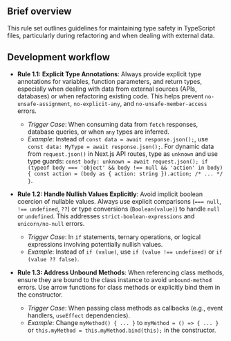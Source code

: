 ## Brief overview

This rule set outlines guidelines for maintaining type safety in TypeScript files, particularly during refactoring and when dealing with external data.

## Development workflow

- **Rule 1.1: Explicit Type Annotations**: Always provide explicit type annotations for variables, function parameters, and return types, especially when dealing with data from external sources (APIs, databases) or when refactoring existing code. This helps prevent `no-unsafe-assignment`, `no-explicit-any`, and `no-unsafe-member-access` errors.

  - _Trigger Case_: When consuming data from `fetch` responses, database queries, or when `any` types are inferred.
  - _Example_: Instead of `const data = await response.json();`, use `const data: MyType = await response.json();`. For dynamic data from `request.json()` in Next.js API routes, type as `unknown` and use type guards: `const body: unknown = await request.json(); if (typeof body === 'object' && body !== null && 'action' in body) { const action = (body as { action: string }).action; /* ... */ }`.

- **Rule 1.2: Handle Nullish Values Explicitly**: Avoid implicit boolean coercion of nullable values. Always use explicit comparisons (`=== null`, `!== undefined`, `??`) or type conversions (`Boolean(value)`) to handle `null` or `undefined`. This addresses `strict-boolean-expressions` and `unicorn/no-null` errors.

  - _Trigger Case_: In `if` statements, ternary operations, or logical expressions involving potentially nullish values.
  - _Example_: Instead of `if (value)`, use `if (value !== undefined)` or `if (value ?? false)`.

- **Rule 1.3: Address Unbound Methods**: When referencing class methods, ensure they are bound to the class instance to avoid `unbound-method` errors. Use arrow functions for class methods or explicitly bind them in the constructor.
  - _Trigger Case_: When passing class methods as callbacks (e.g., event handlers, `useEffect` dependencies).
  - _Example_: Change `myMethod() { ... }` to `myMethod = () => { ... }` or `this.myMethod = this.myMethod.bind(this);` in the constructor.
